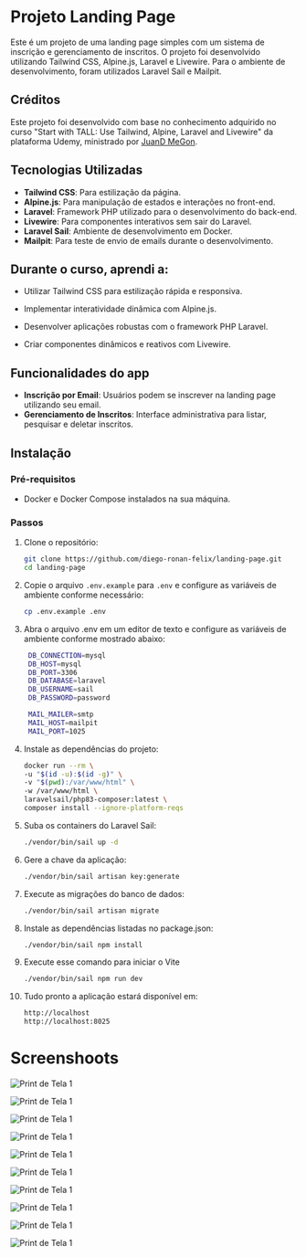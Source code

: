 # Projeto Landing Page

Este é um projeto de uma landing page simples com um sistema de inscrição e gerenciamento de inscritos. O projeto foi desenvolvido utilizando Tailwind CSS, Alpine.js, Laravel e Livewire. Para o ambiente de desenvolvimento, foram utilizados Laravel Sail e Mailpit.

## Créditos

Este projeto foi desenvolvido com base no conhecimento adquirido no curso "Start with TALL: Use Tailwind, Alpine, Laravel and Livewire" da plataforma Udemy, ministrado por [JuanD MeGon](https://www.udemy.com/course/tall-stack-integrate-tailwind-alpine-laravel-and-livewire).


## Tecnologias Utilizadas

- **Tailwind CSS**: Para estilização da página.
- **Alpine.js**: Para manipulação de estados e interações no front-end.
- **Laravel**: Framework PHP utilizado para o desenvolvimento do back-end.
- **Livewire**: Para componentes interativos sem sair do Laravel.
- **Laravel Sail**: Ambiente de desenvolvimento em Docker.
- **Mailpit**: Para teste de envio de emails durante o desenvolvimento.

## Durante o curso, aprendi a:

- Utilizar Tailwind CSS para estilização rápida e responsiva.

- Implementar interatividade dinâmica com Alpine.js.

- Desenvolver aplicações robustas com o framework PHP Laravel.

- Criar componentes dinâmicos e reativos com Livewire.

## Funcionalidades do app

- **Inscrição por Email**: Usuários podem se inscrever na landing page utilizando seu email.
- **Gerenciamento de Inscritos**: Interface administrativa para listar, pesquisar e deletar inscritos.

## Instalação

### Pré-requisitos

- Docker e Docker Compose instalados na sua máquina.

### Passos

1. Clone o repositório:

    ```bash
    git clone https://github.com/diego-ronan-felix/landing-page.git
    cd landing-page
    ```

2. Copie o arquivo `.env.example` para `.env` e configure as variáveis de ambiente conforme necessário:

    ```bash
    cp .env.example .env
    ```

4. Abra o arquivo .env em um editor de texto e configure as variáveis de ambiente conforme mostrado abaixo:

   ```bash
    DB_CONNECTION=mysql
    DB_HOST=mysql
    DB_PORT=3306
    DB_DATABASE=laravel
    DB_USERNAME=sail
    DB_PASSWORD=password

    MAIL_MAILER=smtp
    MAIL_HOST=mailpit
    MAIL_PORT=1025
    ```
   
3. Instale as dependências do projeto:

    ```bash
    docker run --rm \
    -u "$(id -u):$(id -g)" \
    -v "$(pwd):/var/www/html" \
    -w /var/www/html \
    laravelsail/php83-composer:latest \
    composer install --ignore-platform-reqs
    ```
        
6. Suba os containers do Laravel Sail:

    ```bash
    ./vendor/bin/sail up -d
    ```

7. Gere a chave da aplicação:

    ```bash
    ./vendor/bin/sail artisan key:generate
    ```

8. Execute as migrações do banco de dados:

    ```bash
    ./vendor/bin/sail artisan migrate
    ```
    
9. Instale as dependências listadas no package.json:

    ```bash
    ./vendor/bin/sail npm install
    ```

10. Execute esse comando para iniciar o Vite

    ```bash
    ./vendor/bin/sail npm run dev
    ```
    
11. Tudo pronto a aplicação estará disponível em:

    ```bash
    http://localhost
    http://localhost:8025
    ```


# Screenshoots

![Print de Tela 1](public/img/01.png)

![Print de Tela 1](public/img/03.png)

![Print de Tela 1](public/img/02.png)

![Print de Tela 1](public/img/04.png)

![Print de Tela 1](public/img/05.png)

![Print de Tela 1](public/img/06.png)

![Print de Tela 1](public/img/07.png)

![Print de Tela 1](public/img/08.png)

![Print de Tela 1](public/img/09.png)

![Print de Tela 1](public/img/10.png)

